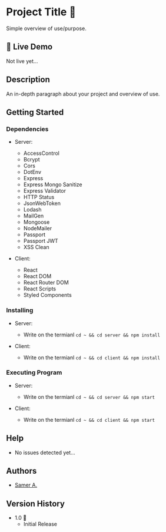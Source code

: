 # Project Title 🚀

Simple overview of use/purpose.

## 🔴 Live Demo

Not live yet...

## Description

An in-depth paragraph about your project and overview of use.

## Getting Started

### Dependencies

- Server:

  - AccessControl
  - Bcrypt
  - Cors
  - DotEnv
  - Express
  - Express Mongo Sanitize
  - Express Validator
  - HTTP Status
  - JsonWebToken
  - Lodash
  - MailGen
  - Mongoose
  - NodeMailer
  - Passport
  - Passport JWT
  - XSS Clean

- Client:
  - React
  - React DOM
  - React Router DOM
  - React Scripts
  - Styled Components

### Installing

- Server:

  - Write on the termianl `cd ~ && cd server && npm install`

- Client:
  - Write on the termianl `cd ~ && cd client && npm install`

### Executing Program

- Server:

  - Write on the termianl `cd ~ && cd server && npm start`

- Client:
  - Write on the termianl `cd ~ && cd client && npm start`

## Help

- No issues detected yet...

## Authors

- [Samer A.](https://cleversamer.web.app/)

## Version History

- 1.0 🚀
  - Initial Release
